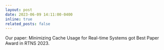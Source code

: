 ```yaml
---
layout: post
date: 2023-06-09 14:11:00-0400
inline: true
related_posts: false
---
```


Our paper: Minimizing Cache Usage for Real-time Systems got Best Paper Award in RTNS 2023.
